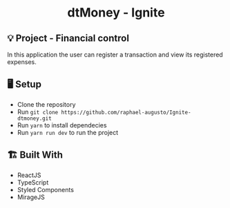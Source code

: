 <h1 align="center">dtMoney -  Ignite</h1>



## 💡 Project - Financial control 
In this application the user can register a transaction and view its registered expenses.



## 🖥 Setup
- Clone the repository
- Run `git clone https://github.com/raphael-augusto/Ignite-dtmoney.git`
- Run `yarn` to install dependecies
- Run `yarn run dev` to run the project


## 🏗 Built With
- ReactJS
- TypeScript
- Styled Components
- MirageJS
